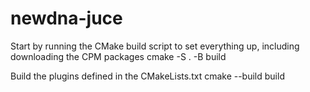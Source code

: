 # newdna-juce

Start by running the CMake build script to set everything up, including downloading the CPM packages
cmake -S . -B build

Build the plugins defined in the CMakeLists.txt
cmake --build build